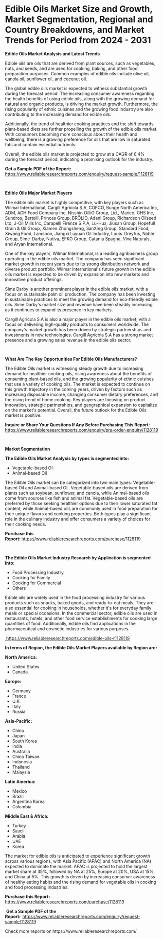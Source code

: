 <p><h1>Edible Oils Market Size and Growth, Market Segmentation, Regional and Country Breakdowns, and Market Trends for Period from 2024 -  2031</h1></p><p><strong>Edible Oils Market Analysis and Latest Trends</strong></p>
<p><p>Edible oils are oils that are derived from plant sources, such as vegetables, nuts, and seeds, and are used for cooking, baking, and other food preparation purposes. Common examples of edible oils include olive oil, canola oil, sunflower oil, and coconut oil.</p><p>The global edible oils market is expected to witness substantial growth during the forecast period. The increasing consumer awareness regarding the health benefits of using edible oils, along with the growing demand for natural and organic products, is driving the market growth. Furthermore, the rising popularity of ethnic cuisines and the growing food industry are also contributing to the increasing demand for edible oils.</p><p>Additionally, the trend of healthier cooking practices and the shift towards plant-based diets are further propelling the growth of the edible oils market. With consumers becoming more conscious about their health and wellbeing, there is a growing preference for oils that are low in saturated fats and contain essential nutrients.</p><p>Overall, the edible oils market is projected to grow at a CAGR of 6.4% during the forecast period, indicating a promising outlook for the industry.</p></p>
<p><strong>Get a Sample PDF of the Report:&nbsp;</strong> <a href="https://www.reliableresearchreports.com/enquiry/request-sample/1128119">https://www.reliableresearchreports.com/enquiry/request-sample/1128119</a></p>
<p>&nbsp;</p>
<p><strong>Edible Oils Major Market Players</strong></p>
<p><p>The edible oils market is highly competitive, with key players such as Wilmar International, Cargill Agricola S.A, COFCO, Bunge North America Inc, ADM, ACH Food Company Inc, Nisshin OilliO Group, Ltd., Marico, CHS Inc, Sundrop, Bertolli, Princes Group, BRÖLIO, Adani Group, Richardson Oilseed Ltd, J-Oil Mills Inc, Carapelli Firenze S.P.A, Lu-Hua, Jiusan Group, Hopefull Grain & Oil Group, Xiamen Zhongsheng, SanXing Group, Standard Food, Xiwang Food, Lamsoon, Jiangxi Luyuan Oil Industry, Louis Dreyfus, Noble Group, Sime Darby, Nutiva, EFKO Group, Catania Spagna, Viva Naturals, and Aryan International.</p><p>One of the key players, Wilmar International, is a leading agribusiness group operating in the edible oils market. The company has seen significant market growth in recent years due to its strong distribution network and diverse product portfolio. Wilmar International's future growth in the edible oils market is expected to be driven by expansion into new markets and innovative product offerings.</p><p>Sime Darby is another prominent player in the edible oils market, with a focus on sustainable palm oil production. The company has been investing in sustainable practices to meet the growing demand for eco-friendly edible oils. Sime Darby's market size and revenue have been steadily increasing as it continues to expand its presence in key markets.</p><p>Cargill Agricola S.A is also a major player in the edible oils market, with a focus on delivering high-quality products to consumers worldwide. The company's market growth has been driven by strategic partnerships and investments in new technologies. Cargill Agricola S.A has a strong market presence and a growing sales revenue in the edible oils sector.</p></p>
<p>&nbsp;</p>
<p><strong>What Are The Key Opportunities For Edible Oils Manufacturers?</strong></p>
<p><p>The Edible Oils market is witnessing steady growth due to increasing demand for healthier cooking oils, rising awareness about the benefits of consuming plant-based oils, and the growing popularity of ethnic cuisines that use a variety of cooking oils. The market is expected to continue on this growth trajectory in the coming years, driven by factors such as increasing disposable income, changing consumer dietary preferences, and the rising trend of home cooking. Key players are focusing on product innovation, strategic partnerships, and geographical expansion to capitalize on the market's potential. Overall, the future outlook for the Edible Oils market is positive.</p></p>
<p><strong>Inquire or Share Your Questions If Any Before Purchasing This Report:</strong> <a href="https://www.reliableresearchreports.com/enquiry/pre-order-enquiry/1128119">https://www.reliableresearchreports.com/enquiry/pre-order-enquiry/1128119</a></p>
<p>&nbsp;</p>
<p><strong>Market Segmentation</strong></p>
<p><strong>The Edible Oils Market Analysis by types is segmented into:</strong></p>
<p><ul><li>Vegetable-based Oil</li><li>Animal-based Oil</li></ul></p>
<p><p>The Edible Oils market can be categorized into two main types: Vegetable-based Oil and Animal-based Oil. Vegetable-based oils are derived from plants such as soybean, sunflower, and canola, while Animal-based oils come from sources like fish and animal fat. Vegetable-based oils are preferred by those seeking healthier options due to their lower saturated fat content, while Animal-based oils are commonly used in food preparation for their unique flavors and cooking properties. Both types play a significant role in the culinary industry and offer consumers a variety of choices for their cooking needs.</p></p>
<p><strong>Purchase this Report:&nbsp;</strong><a href="https://www.reliableresearchreports.com/purchase/1128119">https://www.reliableresearchreports.com/purchase/1128119</a></p>
<p>&nbsp;</p>
<p><strong>The Edible Oils Market Industry Research by Application is segmented into:</strong></p>
<p><ul><li>Food Processing Industry</li><li>Cooking for Family</li><li>Cooking for Commercial</li><li>Others</li></ul></p>
<p><p>Edible oils are widely used in the food processing industry for various products such as snacks, baked goods, and ready-to-eat meals. They are also essential for cooking in households, whether it's for everyday family meals or special occasions. In the commercial sector, edible oils are used in restaurants, hotels, and other food service establishments for cooking large quantities of food. Additionally, edible oils find applications in the pharmaceutical and cosmetic industries for various purposes.</p></p>
<p><a href="https://www.reliableresearchreports.com/edible-oils-r1128119">&nbsp;https://www.reliableresearchreports.com/edible-oils-r1128119</a></p>
<p><strong>In terms of Region, the Edible Oils Market Players available by Region are:</strong></p>
<p>
    <p> <strong> North America: </strong>
        <ul>
            <li>United States</li>
            <li>Canada</li>
        </ul>
        </p> 
    <p> <strong> Europe: </strong>
        <ul>
            <li>Germany</li>
            <li>France</li>
            <li>U.K.</li>
            <li>Italy</li>
            <li>Russia</li>
        </ul>
        </p> 
    <p> <strong> Asia-Pacific: </strong>
        <ul>
            <li>China</li>
            <li>Japan</li>
            <li>South Korea</li>
            <li>India</li>
            <li>Australia</li>
            <li>China Taiwan</li>
            <li>Indonesia</li>
            <li>Thailand</li>
            <li>Malaysia</li>
        </ul>
        </p> 
    <p> <strong> Latin America: </strong>
        <ul>
            <li>Mexico</li>
            <li>Brazil</li>
            <li>Argentina Korea</li>
            <li>Colombia</li>
        </ul>
        </p> 
    <p> <strong> Middle East & Africa: </strong>
        <ul>
            <li>Turkey</li>
            <li>Saudi</li>
            <li>Arabia</li>
            <li>UAE</li>
            <li>Korea</li>
        </ul>
    </p>
    </p>
<p><p>The market for edible oils is anticipated to experience significant growth across various regions, with Asia Pacific (APAC) and North America (NA) expected to dominate the market. APAC is projected to hold the largest market share at 35%, followed by NA at 25%, Europe at 20%, USA at 15%, and China at 5%. This growth is driven by increasing consumer awareness of healthy eating habits and the rising demand for vegetable oils in cooking and food processing industries.</p></p>
<p><strong>Purchase this Report: </strong><a href="https://www.reliableresearchreports.com/purchase/1128119">https://www.reliableresearchreports.com/purchase/1128119</a></p>
<p>&nbsp;<strong>Get a Sample PDF of the Report:&nbsp;&nbsp;</strong><a href="https://www.reliableresearchreports.com/enquiry/request-sample/1128119">https://www.reliableresearchreports.com/enquiry/request-sample/1128119</a></p>
<p><strong></strong></p>
<p>Check more reports on https://www.reliableresearchreports.com/</p>